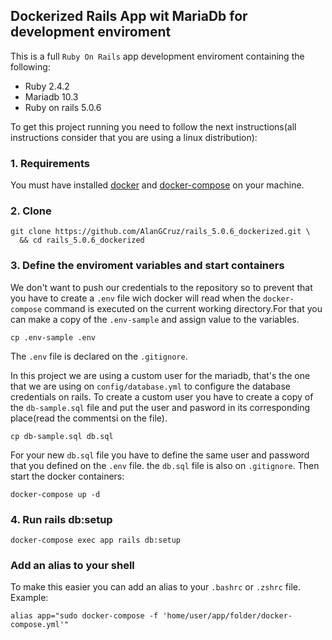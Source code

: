 ## Dockerized Rails App wit MariaDb for development enviroment ##
This is a full `Ruby On Rails` app development enviroment containing the following:
* Ruby 2.4.2
* Mariadb 10.3
* Ruby on rails 5.0.6

To get this project running you need to follow the next instructions(all instructions consider that you are using a linux distribution):

### 1. Requirements ###
You must have installed [docker](https://docs.docker.com/) and [docker-compose](https://docs.docker.com/compose/install/) on your machine.

### 2. Clone ##
```
git clone https://github.com/AlanGCruz/rails_5.0.6_dockerized.git \
  && cd rails_5.0.6_dockerized
```

### 3. Define the enviroment variables and start containers ###
We don't want to push our credentials to the repository so to prevent that you have to create a `.env` file wich docker will read when the `docker-compose` command is executed on the current working directory.For that you can make a copy of the `.env-sample` and assign value to the variables.
```
cp .env-sample .env
```
The `.env` file is declared on the `.gitignore`.

In this project we are using a custom user for the mariadb, that's the one that we are using on `config/database.yml` to configure the database credentials on rails.
To create a custom user you have to create a copy of the `db-sample.sql` file and put the user and pasword in its corresponding place(read the commentsi on the file).

```
cp db-sample.sql db.sql
```
For your new `db.sql` file you have to define the same user and password that you defined on the `.env` file. the `db.sql` file is also on `.gitignore`.
Then start the docker containers:
```
docker-compose up -d
```

### 4. Run rails db:setup ###
```
docker-compose exec app rails db:setup
```

### Add an alias to your shell ###
To make this easier you can add an alias to your `.bashrc` or `.zshrc` file. Example:
```
alias app="sudo docker-compose -f 'home/user/app/folder/docker-compose.yml'"
```
